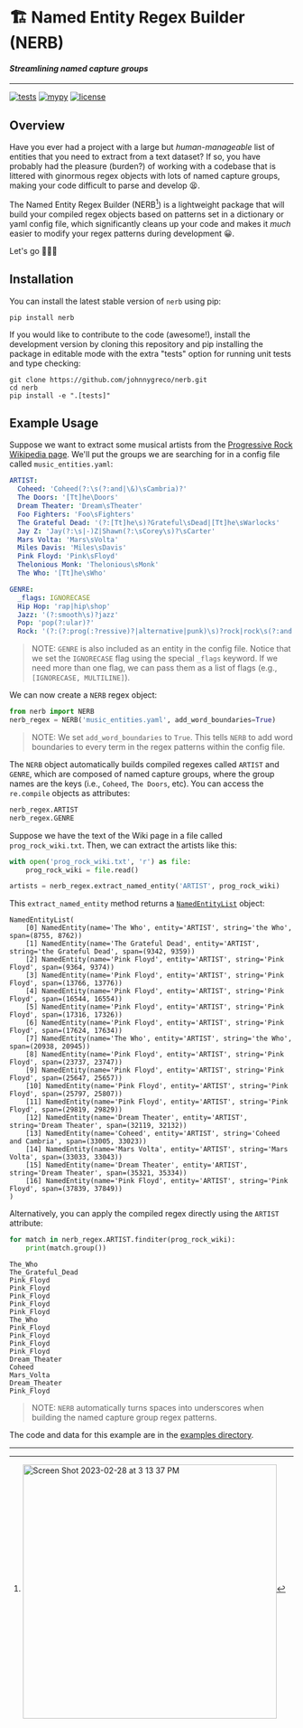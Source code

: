 # 🏗️ Named Entity Regex Builder (NERB)
#### _Streamlining named capture groups_

---

[![tests](https://github.com/johnnygreco/nerb/actions/workflows/tests.yml/badge.svg)](https://github.com/johnnygreco/nerb/actions/workflows/tests.yml)
[![mypy](https://github.com/johnnygreco/nerb/actions/workflows/mypy.yml/badge.svg)](https://github.com/johnnygreco/nerb/actions/workflows/mypy.yml)
[![license](http://img.shields.io/badge/license-MIT-blue.svg?style=flat)](https://github.com/johnnygreco/nerb/blob/main/LICENSE)


## Overview

Have you ever had a project with a large but _human-manageable_ list of entities that you need to extract from a 
text dataset? If so, you have probably had the pleasure (burden?) of working with a codebase that is littered with 
ginormous regex objects with lots of named capture groups, making your code difficult to parse and develop 😫.

The Named Entity Regex Builder (NERB[^1]) is a lightweight package that will build your compiled regex objects 
based on patterns set in a dictionary or yaml config file, which significantly cleans up your code and makes 
it _much_ easier to modify your regex patterns during development 😀.

Let's go 🚀🚀🚀    

## Installation 

You can install the latest stable version of `nerb` using pip:

```shell
pip install nerb
```

If you would like to contribute to the code (awesome!), install the development version by
cloning this repository and pip installing the package in editable mode with the extra "tests" option
for running unit tests and type checking:

```shell
git clone https://github.com/johnnygreco/nerb.git
cd nerb
pip install -e ".[tests]"
```

## Example Usage

Suppose we want to extract some musical artists from the [Progressive Rock Wikipedia page](https://en.wikipedia.org/wiki/Progressive_rock). We'll put the groups we are searching for in a config file called `music_entities.yaml`: 

```yaml
ARTIST:
  Coheed: 'Coheed(?:\s(?:and|\&)\sCambria)?'
  The Doors: '[Tt]he\Doors'
  Dream Theater: 'Dream\sTheater'
  Foo Fighters: 'Foo\sFighters'
  The Grateful Dead: '(?:[Tt]he\s)?Grateful\sDead|[Tt]he\sWarlocks'
  Jay Z: 'Jay(?:\s|-)Z|Shawn(?:\sCorey\s)?\sCarter'
  Mars Volta: 'Mars\sVolta'
  Miles Davis: 'Miles\sDavis'
  Pink Floyd: 'Pink\sFloyd'
  Thelonious Monk: 'Thelonious\sMonk'
  The Who: '[Tt]he\sWho'

GENRE:
  _flags: IGNORECASE
  Hip Hop: 'rap|hip\shop'
  Jazz: '(?:smooth\s)?jazz'
  Pop: 'pop(?:ular)?'
  Rock: '(?:(?:prog(:?ressive)?|alternative|punk)\s)?rock|rock\s(?:and|\&|n)\sroll'
```
> NOTE: `GENRE` is also included as an entity in the config file. Notice that we set the `IGNORECASE` flag using the special `_flags` keyword. If we need more than one flag, we can pass them as a list of flags (e.g., `[IGNORECASE, MULTILINE]`).

We can now create a `NERB` regex object:

```python
from nerb import NERB
nerb_regex = NERB('music_entities.yaml', add_word_boundaries=True)
```
> NOTE: We set `add_word_boundaries` to `True`. This tells `NERB` to add word boundaries to every term in the regex patterns within the config file.

The `NERB` object automatically builds compiled regexes called `ARTIST` and `GENRE`, which are composed of named capture groups, where the group names are the keys (i.e., `Coheed`, `The Doors`, etc). You can access the `re.compile` objects as attributes:

```python 
nerb_regex.ARTIST
nerb_regex.GENRE
```

Suppose we have the text of the Wiki page in a file called `prog_rock_wiki.txt`. Then, we can extract the artists like this:
```python
with open('prog_rock_wiki.txt', 'r') as file:
    prog_rock_wiki = file.read()

artists = nerb_regex.extract_named_entity('ARTIST', prog_rock_wiki)
```

This `extract_named_entity` method returns a [`NamedEntityList`](https://github.com/johnnygreco/nerb/blob/main/src/nerb/named_entities.py) object:

```
NamedEntityList(
    [0] NamedEntity(name='The Who', entity='ARTIST', string='the Who', span=(8755, 8762))
    [1] NamedEntity(name='The Grateful Dead', entity='ARTIST', string='the Grateful Dead', span=(9342, 9359))
    [2] NamedEntity(name='Pink Floyd', entity='ARTIST', string='Pink Floyd', span=(9364, 9374))
    [3] NamedEntity(name='Pink Floyd', entity='ARTIST', string='Pink Floyd', span=(13766, 13776))
    [4] NamedEntity(name='Pink Floyd', entity='ARTIST', string='Pink Floyd', span=(16544, 16554))
    [5] NamedEntity(name='Pink Floyd', entity='ARTIST', string='Pink Floyd', span=(17316, 17326))
    [6] NamedEntity(name='Pink Floyd', entity='ARTIST', string='Pink Floyd', span=(17624, 17634))
    [7] NamedEntity(name='The Who', entity='ARTIST', string='the Who', span=(20938, 20945))
    [8] NamedEntity(name='Pink Floyd', entity='ARTIST', string='Pink Floyd', span=(23737, 23747))
    [9] NamedEntity(name='Pink Floyd', entity='ARTIST', string='Pink Floyd', span=(25647, 25657))
    [10] NamedEntity(name='Pink Floyd', entity='ARTIST', string='Pink Floyd', span=(25797, 25807))
    [11] NamedEntity(name='Pink Floyd', entity='ARTIST', string='Pink Floyd', span=(29819, 29829))
    [12] NamedEntity(name='Dream Theater', entity='ARTIST', string='Dream Theater', span=(32119, 32132))
    [13] NamedEntity(name='Coheed', entity='ARTIST', string='Coheed and Cambria', span=(33005, 33023))
    [14] NamedEntity(name='Mars Volta', entity='ARTIST', string='Mars Volta', span=(33033, 33043))
    [15] NamedEntity(name='Dream Theater', entity='ARTIST', string='Dream Theater', span=(35321, 35334))
    [16] NamedEntity(name='Pink Floyd', entity='ARTIST', string='Pink Floyd', span=(37839, 37849))
)
```

Alternatively, you can apply the compiled regex directly using the `ARTIST` attribute:

```python
for match in nerb_regex.ARTIST.finditer(prog_rock_wiki):
    print(match.group()) 
```

```
The_Who
The_Grateful_Dead
Pink_Floyd
Pink_Floyd
Pink_Floyd
Pink_Floyd
Pink_Floyd
The_Who
Pink_Floyd
Pink_Floyd
Pink_Floyd
Pink_Floyd
Dream_Theater
Coheed
Mars_Volta
Dream_Theater
Pink_Floyd
```
> NOTE: `NERB` automatically turns spaces into underscores when building the named capture group regex patterns.

The code and data for this example are in the [examples directory](https://github.com/johnnygreco/nerb/tree/main/examples).

---


[^1]: <a href="https://www.urbandictionary.com/define.php?term=nerb" target="_blank" rel="noopener noreferrer"><img width="450" alt="Screen Shot 2023-02-28 at 3 13 37 PM" align="middle" src="https://user-images.githubusercontent.com/10998105/221968480-7dec83d8-8092-405f-9c0d-80009242d335.png"></a>

